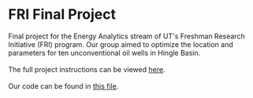 # FRI Final Project
Final project for the Energy Analytics stream of UT's Freshman Research Initiative (FRI) program. Our group aimed to optimize the location and parameters for ten unconventional oil wells in  Hingle Basin.  
<br />
The full project instructions can be viewed [here](https://github.com/fang-helen/Final-Project-FRI/blob/master/Hingle%20Basin.ipynb).  
<br />
Our code can be found in [this file](https://github.com/fang-helen/Final-Project-FRI/blob/master/Final%20Project%20FRI.ipynb).  
<br />
